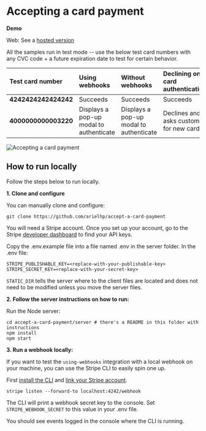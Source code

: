 # Accepting a card payment

**Demo**

Web: See a [hosted version](https://hhqhp.sse.codesandbox.io/)

All the samples run in test mode -- use the below test card numbers with any CVC code + a future expiration date to test for certain behavior.

<!-- prettier-ignore -->
| Test card number     | Using webhooks | Without webhooks | Declining on card authentication |
:--- | :--- | :--- | :---
**4242424242424242** | Succeeds  | Succeeds  | Succeeds |
**4000000000003220** | Displays a pop-up modal to authenticate  | Displays a pop-up modal to authenticate  | Declines and asks customer for new card |

<img src="./web-elements-card-payment.gif" alt="Accepting a card payment" align="center">


## How to run locally

Follow the steps below to run locally.

**1. Clone and configure**

You can manually clone and configure:

```
git clone https://github.com/arielhp/accept-a-card-payment
```

You will need a Stripe account. Once you set up your account, go to the Stripe [developer dashboard](https://stripe.com/docs/development#api-keys) to find your API keys. 

Copy the .env.example file into a file named .env in the server folder. In the .env file:

```
STRIPE_PUBLISHABLE_KEY=<replace-with-your-publishable-key>
STRIPE_SECRET_KEY=<replace-with-your-secret-key>
```

`STATIC_DIR` tells the server where to the client files are located and does not need to be modified unless you move the server files.

**2. Follow the server instructions on how to run:**

Run the Node server:

```
cd accept-a-card-payment/server # there's a README in this folder with instructions
npm install
npm start
```

**3. Run a webhook locally:**

If you want to test the `using-webhooks` integration with a local webhook on your machine, you can use the Stripe CLI to easily spin one up.

First [install the CLI](https://stripe.com/docs/stripe-cli) and [link your Stripe account](https://stripe.com/docs/stripe-cli#link-account).

```
stripe listen --forward-to localhost:4242/webhook
```

The CLI will print a webhook secret key to the console. Set `STRIPE_WEBHOOK_SECRET` to this value in your .env file.

You should see events logged in the console where the CLI is running.
